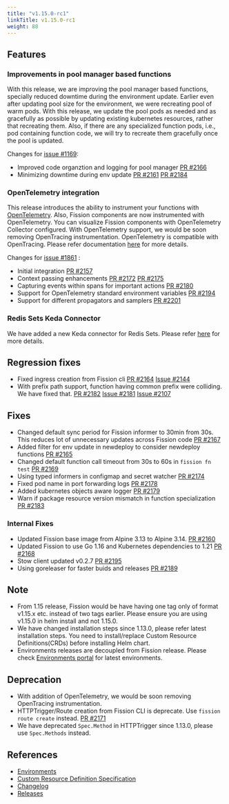 ```yaml
---
title: "v1.15.0-rc1"
linkTitle: v1.15.0-rc1
weight: 88
---
```


## Features

### Improvements in pool manager based functions

With this release, we are improving the pool manager based functions, specially reduced downtime during the environment update.
Earlier even after updating pool size for the environment, we were recreating pool of warm pods.
With this release, we update the pool pods as needed and as gracefully as possible by updating existing kubernetes resources, rather that recreating them.
Also, if there are any specialized function pods, i.e., pod containing function code, we will try to recreate them gracefully once the pool is updated.

Changes for [issue #1169](https://github.com/fission/fission/issues/1169):

- Improved code organztion and logging for pool manager [PR #2166](https://github.com/fission/fission/pull/2166)
- Minimizing downtime during env update [PR #2161](https://github.com/fission/fission/pull/2161) [PR #2184](https://github.com/fission/fission/pull/2184)

### OpenTelemetry integration

This release introduces the ability to instrument your functions with [OpenTelemetry](https://opentelemetry.io/).
Also, Fission components are now instrumented with OpenTelemetry.
You can visualize Fission components with OpenTelemetry Collector configured.
With OpenTelemetry support, we would be soon removing OpenTracing instrumentation.
OpenTelemetry is compatible with OpenTracing.
Please refer documentation [here](/docs/usage/observability/opentelemetry/) for more details.

Changes for [issue #1861](https://github.com/fission/fission/issues/1861) :

- Initial integration [PR #2157](https://github.com/fission/fission/pull/2157)
- Context passing enhancements [PR #2172](https://github.com/fission/fission/pull/2172) [PR #2175](https://github.com/fission/fission/pull/2175)
- Capturing events within spans for important actions [PR #2180](https://github.com/fission/fission/pull/2180)
- Support for OpenTelemetry standard environment variables [PR #2194](https://github.com/fission/fission/pull/2194)
- Support for different propagators and samplers [PR #2201](https://github.com/fission/fission/pull/2201)

### Redis Sets Keda Connector

We have added a new Keda connector for Redis Sets. Please refer [here](/docs/usage/triggers/message-queue-trigger-kind-keda/redis/) for more details.

## Regression fixes

- Fixed ingress creation from Fission cli [PR #2164](https://github.com/fission/fission/pull/2164) [Issue #2144](https://github.com/fission/fission/issues/2144)
- With prefix path support, function having common prefix were colliding. We have fixed that. [PR #2182](https://github.com/fission/fission/pull/2182) [Issue #2181](https://github.com/fission/fission/issues/2181) [Issue #2107](https://github.com/fission/fission/issues/2107)

## Fixes

- Changed default sync period for Fission informer to 30min from 30s. This reduces lot of unnecessary updates across Fission code [PR #2167](https://github.com/fission/fission/pull/2167)
- Added filter for env update in newdeploy to consider newdeploy functions [PR #2165](https://github.com/fission/fission/pull/2165)
- Changed default function call timeout from 30s to 60s in `fission fn test` [PR #2169](https://github.com/fission/fission/pull/2169)
- Using typed informers in configmap and secret watcher [PR #2174](https://github.com/fission/fission/pull/2174)
- Fixed pod name in port forwarding logs [PR #2178](https://github.com/fission/fission/pull/2178)
- Added kubernetes objects aware logger [PR #2179](https://github.com/fission/fission/pull/2179)
- Warn if package resource version mismatch in function specialization [PR #2183](https://github.com/fission/fission/pull/2183)

### Internal Fixes

- Updated Fission base image from Alpine 3.13 to Alpine 3.14. [PR #2160](https://github.com/fission/fission/pull/2160)
- Updated Fission to use Go 1.16 and Kubernetes dependencies to 1.21 [PR #2168](https://github.com/fission/fission/pull/2168)
- Stow client updated v0.2.7 [PR #2195](https://github.com/fission/fission/pull/2195)
- Using goreleaser for faster buids and releases [PR #2189](https://github.com/fission/fission/pull/2189)

## Note

- From 1.15 release, Fission would be have having one tag only of format v1.15.x etc. instead of two tags earlier. Please ensure you are using v1.15.0 in helm install and not 1.15.0.
- We have changed installation steps since 1.13.0, please refer latest installation steps. You need to install/replace Custom Resource Definitions(CRDs) before installing Helm chart.
- Environments releases are decoupled from Fission release. Please check [Environments portal](https://environments.fission.io/) for latest environments.

## Deprecation

- With addition of OpenTelemetry, we would be soon removing OpenTracing instrumentation.
- HTTPTrigger/Route creation from Fission CLI is deprecate. Use `fission route create` instead. [PR #2171](https://github.com/fission/fission/pull/2171)
- We have deprecated `Spec.Method` in HTTPTrigger since 1.13.0, please use `Spec.Methods` instead.

## References

- [Environments](https://environments.fission.io/)
- [Custom Resource Definition Specification](https://doc.crds.dev/github.com/fission/fission)
- [Changelog](https://github.com/fission/fission/blob/master/CHANGELOG.md)
- [Releases](https://github.com/fission/fission/releases)

